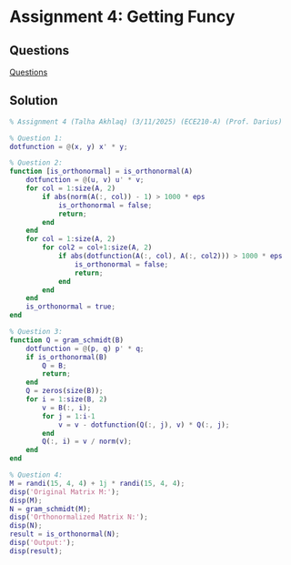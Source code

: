 # Assignment 4: Getting Funcy

## Questions
[Questions](https://github.com/TalhaAkhlaq/ECE210-MATLAB-Seminar-Signals-Systems/blob/main/Assignment%204%3A%20Getting%20Funcy/Assignment4.pdf)

## Solution
```matlab
% Assignment 4 (Talha Akhlaq) (3/11/2025) (ECE210-A) (Prof. Darius)

% Question 1:
dotfunction = @(x, y) x' * y; 

% Question 2:
function [is_orthonormal] = is_orthonormal(A)
    dotfunction = @(u, v) u' * v;
    for col = 1:size(A, 2)
        if abs(norm(A(:, col)) - 1) > 1000 * eps
            is_orthonormal = false;
            return;
        end
    end
    for col = 1:size(A, 2)
        for col2 = col+1:size(A, 2)
            if abs(dotfunction(A(:, col), A(:, col2))) > 1000 * eps
                is_orthonormal = false;
                return;
            end
        end
    end
    is_orthonormal = true;
end

% Question 3:
function Q = gram_schmidt(B)
    dotfunction = @(p, q) p' * q;
    if is_orthonormal(B)
        Q = B;
        return;
    end
    Q = zeros(size(B));
    for i = 1:size(B, 2)
        v = B(:, i);
        for j = 1:i-1
            v = v - dotfunction(Q(:, j), v) * Q(:, j);
        end
        Q(:, i) = v / norm(v);
    end
end

% Question 4:
M = randi(15, 4, 4) + 1j * randi(15, 4, 4);
disp('Original Matrix M:');
disp(M);
N = gram_schmidt(M);
disp('Orthonormalized Matrix N:');
disp(N);
result = is_orthonormal(N);
disp('Output:');
disp(result);


